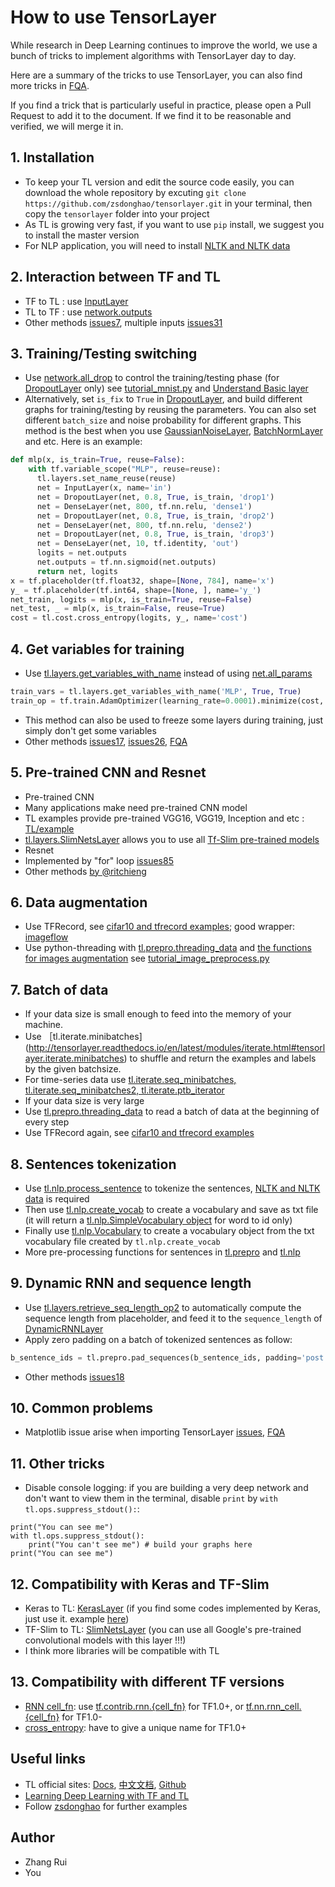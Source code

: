 # How to use TensorLayer

While research in Deep Learning continues to improve the world, we use a bunch of tricks to implement algorithms with TensorLayer day to day.

Here are a summary of the tricks to use TensorLayer, you can also find more tricks in [FQA](http://tensorlayer.readthedocs.io/en/latest/user/more.html#fqa).

If you find a trick that is particularly useful in practice, please open a Pull Request to add it to the document. If we find it to be reasonable and verified, we will merge it in.

## 1. Installation
 * To keep your TL version and edit the source code easily, you can download the whole repository by excuting `git clone https://github.com/zsdonghao/tensorlayer.git` in your terminal, then copy the `tensorlayer` folder into your project 
 * As TL is growing very fast, if you want to use `pip` install, we suggest you to install the master version 
 * For NLP application, you will need to install [NLTK and NLTK data](http://www.nltk.org/install.html)

## 2. Interaction between TF and TL
 * TF to TL : use [InputLayer](http://tensorlayer.readthedocs.io/en/latest/modules/layers.html#input-layer)
 * TL to TF : use [network.outputs](http://tensorlayer.readthedocs.io/en/latest/modules/layers.html#understand-basic-layer)
 * Other methods [issues7](https://github.com/zsdonghao/tensorlayer/issues/7), multiple inputs [issues31](https://github.com/zsdonghao/tensorlayer/issues/31)

## 3. Training/Testing switching
 * Use [network.all_drop](http://tensorlayer.readthedocs.io/en/latest/modules/layers.html#understand-basic-layer) to control the training/testing phase (for [DropoutLayer](http://tensorlayer.readthedocs.io/en/latest/modules/layers.html#dropout-layer) only) see [tutorial_mnist.py](https://github.com/zsdonghao/tensorlayer/blob/master/example/tutorial_mnist.py) and [Understand Basic layer](http://tensorlayer.readthedocs.io/en/latest/modules/layers.html#understand-basic-layer)
 * Alternatively, set `is_fix` to `True` in [DropoutLayer](http://tensorlayer.readthedocs.io/en/latest/modules/layers.html#dropout-layer), and build different graphs for training/testing by reusing the parameters. You can also set different `batch_size` and noise probability for different graphs. This method is the best when you use [GaussianNoiseLayer](http://tensorlayer.readthedocs.io/en/latest/modules/layers.html#gaussian-noise-layer), [BatchNormLayer](http://tensorlayer.readthedocs.io/en/latest/modules/layers.html#batch-normalization) and etc. Here is an example:
```python
def mlp(x, is_train=True, reuse=False):
    with tf.variable_scope("MLP", reuse=reuse):
      tl.layers.set_name_reuse(reuse)
      net = InputLayer(x, name='in')
      net = DropoutLayer(net, 0.8, True, is_train, 'drop1')
      net = DenseLayer(net, 800, tf.nn.relu, 'dense1')
      net = DropoutLayer(net, 0.8, True, is_train, 'drop2')
      net = DenseLayer(net, 800, tf.nn.relu, 'dense2')
      net = DropoutLayer(net, 0.8, True, is_train, 'drop3')
      net = DenseLayer(net, 10, tf.identity, 'out')
      logits = net.outputs
      net.outputs = tf.nn.sigmoid(net.outputs)
      return net, logits
x = tf.placeholder(tf.float32, shape=[None, 784], name='x')
y_ = tf.placeholder(tf.int64, shape=[None, ], name='y_')
net_train, logits = mlp(x, is_train=True, reuse=False)
net_test, _ = mlp(x, is_train=False, reuse=True)
cost = tl.cost.cross_entropy(logits, y_, name='cost')
```


## 4. Get variables for training
 * Use [tl.layers.get_variables_with_name](http://tensorlayer.readthedocs.io/en/latest/modules/layers.html#get-variables-with-name) instead of using [net.all_params](http://tensorlayer.readthedocs.io/en/latest/modules/layers.html#understand-basic-layer)
```python
train_vars = tl.layers.get_variables_with_name('MLP', True, True)
train_op = tf.train.AdamOptimizer(learning_rate=0.0001).minimize(cost, var_list=train_vars)
```
 * This method can also be used to freeze some layers during training, just simply don't get some variables
 * Other methods [issues17](https://github.com/zsdonghao/tensorlayer/issues/17), [issues26](https://github.com/zsdonghao/tensorlayer/issues/26), [FQA](http://tensorlayer.readthedocs.io/en/latest/user/more.html#exclude-some-layers-from-training)
  
## 5. Pre-trained CNN and Resnet
* Pre-trained CNN
 * Many applications make need pre-trained CNN model
 * TL examples provide pre-trained VGG16, VGG19, Inception and etc : [TL/example](https://github.com/zsdonghao/tensorlayer/tree/master/example)
 * [tl.layers.SlimNetsLayer](http://tensorlayer.readthedocs.io/en/latest/modules/layers.html#connect-tf-slim) allows you to use all [Tf-Slim pre-trained models](https://github.com/tensorflow/models/tree/master/slim)
* Resnet
 * Implemented by "for" loop [issues85](https://github.com/zsdonghao/tensorlayer/issues/85)
 * Other methods [by @ritchieng](https://github.com/ritchieng/wideresnet-tensorlayer)

## 6. Data augmentation
* Use TFRecord, see [cifar10 and tfrecord examples](https://github.com/zsdonghao/tensorlayer/tree/master/example); good wrapper: [imageflow](https://github.com/HamedMP/ImageFlow)
* Use python-threading with [tl.prepro.threading_data](http://tensorlayer.readthedocs.io/en/latest/modules/prepro.html#threading) and [the functions for images augmentation](http://tensorlayer.readthedocs.io/en/latest/modules/prepro.html#images) see [tutorial_image_preprocess.py](https://github.com/zsdonghao/tensorlayer/blob/master/example/tutorial_image_preprocess.py)

## 7. Batch of data
* If your data size is small enough to feed into the memory of your machine.
 * Use ［tl.iterate.minibatches](http://tensorlayer.readthedocs.io/en/latest/modules/iterate.html#tensorlayer.iterate.minibatches) to shuffle and return the examples and labels by the given batchsize.
 * For time-series data use [tl.iterate.seq_minibatches, tl.iterate.seq_minibatches2, tl.iterate.ptb_iterator](http://tensorlayer.readthedocs.io/en/latest/modules/iterate.html#time-series)
* If your data size is very large
 * Use [tl.prepro.threading_data](http://tensorlayer.readthedocs.io/en/latest/modules/prepro.html#tensorlayer.prepro.threading_data) to read a batch of data at the beginning of every step
 * Use TFRecord again, see [cifar10 and tfrecord examples](https://github.com/zsdonghao/tensorlayer/tree/master/example)
   
## 8. Sentences tokenization
 * Use [tl.nlp.process_sentence](http://tensorlayer.readthedocs.io/en/latest/modules/nlp.html#process-sentence) to tokenize the sentences, [NLTK and NLTK data](http://www.nltk.org/install.html) is required
 * Then use [tl.nlp.create_vocab](http://tensorlayer.readthedocs.io/en/latest/modules/nlp.html#create-vocabulary) to create a vocabulary and save as txt file (it will return a [tl.nlp.SimpleVocabulary object](http://tensorlayer.readthedocs.io/en/latest/modules/nlp.html#simple-vocabulary-class) for word to id only)
 * Finally use [tl.nlp.Vocabulary](http://tensorlayer.readthedocs.io/en/latest/modules/nlp.html#vocabulary-class) to create a vocabulary object from the txt vocabulary file created by `tl.nlp.create_vocab`
 * More pre-processing functions for sentences in [tl.prepro](http://tensorlayer.readthedocs.io/en/latest/modules/prepro.html#sequence) and [tl.nlp](http://tensorlayer.readthedocs.io/en/latest/modules/nlp.html)

## 9. Dynamic RNN and sequence length
 * Use [tl.layers.retrieve_seq_length_op2](http://tensorlayer.readthedocs.io/en/latest/modules/layers.html#compute-sequence-length-2) to automatically compute the sequence length from placeholder, and feed it to the `sequence_length` of [DynamicRNNLayer](http://tensorlayer.readthedocs.io/en/latest/modules/layers.html#dynamic-rnn-layer)
 * Apply zero padding on a batch of tokenized sentences as follow:
```python
b_sentence_ids = tl.prepro.pad_sequences(b_sentence_ids, padding='post')
```
 * Other methods [issues18](https://github.com/zsdonghao/tensorlayer/issues/18)

## 10. Common problems
 * Matplotlib issue arise when importing TensorLayer [issues](https://github.com/zsdonghao/tensorlayer/issues/79), [FQA](http://tensorlayer.readthedocs.io/en/latest/user/more.html#visualization)
 
## 11. Other tricks
 * Disable console logging: if you are building a very deep network and don't want to view them in the terminal, disable `print` by `with tl.ops.suppress_stdout():`:
```
print("You can see me")
with tl.ops.suppress_stdout():
    print("You can't see me") # build your graphs here
print("You can see me")
```
## 12. Compatibility with Keras and TF-Slim
 * Keras to TL: [KerasLayer](http://tensorlayer.readthedocs.io/en/latest/modules/layers.html#connect-keras) (if you find some codes implemented by Keras, just use it. example [here](https://github.com/zsdonghao/tensorlayer/blob/master/example/tutorial_keras.py))
 * TF-Slim to TL: [SlimNetsLayer](http://tensorlayer.readthedocs.io/en/latest/modules/layers.html#connect-tf-slim) (you can use all Google's pre-trained convolutional models with this layer !!!)
 * I think more libraries will be compatible with TL

## 13. Compatibility with different TF versions
 * [RNN cell_fn](http://tensorlayer.readthedocs.io/en/latest/modules/layers.html): use [tf.contrib.rnn.{cell_fn}](https://www.tensorflow.org/api_docs/python/) for TF1.0+, or [tf.nn.rnn_cell.{cell_fn}](https://www.tensorflow.org/versions/r0.11/api_docs/python/) for TF1.0-
 * [cross_entropy](http://tensorlayer.readthedocs.io/en/latest/modules/cost.html): have to give a unique name for TF1.0+
 
## Useful links
 * TL official sites: [Docs](http://tensorlayer.readthedocs.io/en/latest/), [中文文档](http://tensorlayercn.readthedocs.io/zh/latest/), [Github](https://github.com/zsdonghao/tensorlayer)
 * [Learning Deep Learning with TF and TL ](https://github.com/wagamamaz/tensorflow-tutorial)
 * Follow [zsdonghao](https://github.com/zsdonghao) for further examples

## Author
 - Zhang Rui
 - You
